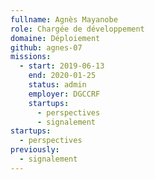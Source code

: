 ```yaml
---
fullname: Agnès Mayanobe
role: Chargée de développement
domaine: Déploiement
github: agnes-07
missions:
  - start: 2019-06-13
    end: 2020-01-25
    status: admin
    employer: DGCCRF
    startups:
      - perspectives
      - signalement
startups:
  - perspectives
previously:
  - signalement
---
```


